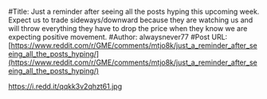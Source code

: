 #Title: Just a reminder after seeing all the posts hyping this upcoming week. Expect us to trade sideways/downward because they are watching us and will throw everything they have to drop the price when they know we are expecting positive movement.
#Author: alwaysnever77
#Post URL: [https://www.reddit.com/r/GME/comments/mtjo8k/just_a_reminder_after_seeing_all_the_posts_hyping/](https://www.reddit.com/r/GME/comments/mtjo8k/just_a_reminder_after_seeing_all_the_posts_hyping/)


https://i.redd.it/qqkk3v2qhzt61.jpg